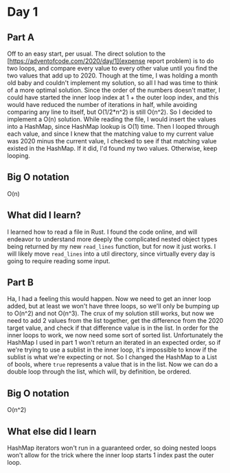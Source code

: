 # Day 1

## Part A
Off to an easy start, per usual. The direct solution to the
[https://adventofcode.com/2020/day/1](expense report problem) is to do two
loops, and compare every value to every other value until you find the two
values that add up to 2020. Though at the time, I was holding a month old
baby and couldn't implement my solution, so all I had was time to think of
a more optimal solution. Since the order of the numbers doesn't matter, I
could have started the inner loop index at 1 + the outer loop index, and
this would have reduced the number of iterations in half, while avoiding
comparing any line to itself, but O(1/2*n^2) is still O(n^2). So I decided
to implement a O(n) solution. While reading the file, I would insert the
values into a HashMap, since HashMap lookup is O(1) time. Then I looped
through each value, and since I knew that the matching value to my current
value was 2020 minus the current value, I checked to see if that matching
value existed in the HashMap. If it did, I'd found my two values.
Otherwise, keep looping.

## Big O notation
O(n)

## What did I learn?
I learned how to read a file in Rust. I found the code online, and will
endeavor to understand more deeply the complicated nested object types
being returned by my new `read_lines` function, but for now it just works.
I will likely move `read_lines` into a util directory, since virtually
every day is going to require reading some input.

## Part B
Ha, I had a feeling this would happen. Now we need to get an inner loop
added, but at least we won't have three loops, so we'll only be bumping
up to O(n^2) and not O(n^3). The crux of my solution still works, but now
we need to add 2 values from the list together, get the difference from the
2020 target value, and check if that difference value is in the list. In
order for the inner loops to work, we now need some sort of sorted list.
Unfortunately the HashMap I used in part 1 won't return an iterated in an
expected order, so if we're trying to use a sublist in the inner loop,
it's impossible to know if the sublist is what we're expecting or not. So
I changed the HashMap to a List of bools, where `true` represents a value
that is in the list. Now we can do a double loop through the list, which
will, by definition, be ordered.

## Big O notation
O(n^2)

## What else did I learn
HashMap iterators won't run in a guaranteed order, so doing nested loops
won't allow for the trick where the inner loop starts 1 index past the
outer loop.
